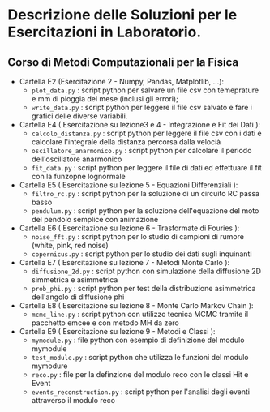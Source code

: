 # Descrizione delle Soluzioni per le Esercitazioni in Laboratorio.
## Corso di Metodi Computazionali per la Fisica


* Cartella E2 (Esercitazione 2 - Numpy, Pandas, Matplotlib, ...):
  * `plot_data.py`  : script python per salvare un file csv con temeprature e mm di pioggia del mese (inclusi gli errori);
  * `write_data.py` : script python per leggere il file csv salvato e fare i grafici delle diverse variabili.
* Cartella E4 ( Esercitazione  su lezione3 e 4 - Integrazione e Fit dei Dati ):
  * `calcolo_distanza.py`       : script python per leggere il file csv con i dati  e calcolare l'integrale della distanza percorsa dalla velocià
  * `oscillatore_anarmonico.py` : script python per calcolare il periodo dell'oscillatore anarmonico
  * `fit_data.py`               : script python per leggere il file di dati ed effettuare il fit con la funzopne lognormale
* Cartella E5 ( Esercitazione su lezione 5 - Equazioni Differenziali ):
  * `filtro_rc.py` : script python per la soluzione di un circuito RC passa basso
  * `pendulum.py`  : script python per la soluzione dell'equazione del moto del pendolo semplice con animazione
* Cartella E6 ( Esercitazione su lezione 6 - Trasformate di Fouries ):
  * `noise_fft.py`   : script python per lo studio di campioni di rumore (white, pink, red noise)
  * `copernicus.py`  : script python per lo studio dei dati sugli inquinanti
* Cartella E7 ( Esercitazione su lezione 7 - Metodi Monte Carlo ):
  * `diffusione_2d.py` : script python con simulazione della diffusione 2D simmetrica e asimmetrica
  * `prob_phi.py`      : script python per test della distribuzione asimmetrica dell'angolo di diffusione phi
* Cartella E8 ( Esercitazione su lezione 8 - Monte Carlo Markov Chain ):
  * `mcmc_line.py`     : script python con utilizzo tecnica MCMC tramite il pacchetto emcee e con metodo MH da zero 
* Cartella E9 ( Esercitazione su lezione 9 - Metodi e Classi ):
  * `mymodule.py`              : file python con esempio di definizione del modulo mymodule
  * `test_module.py`           : script python che utilizza le funzioni del modulo mymodure
  * `reco.py`                  : file per la definzione del modulo reco con le classi Hit e Event
  * `events_reconstruction.py` : script python per l'analisi degli eventi attraverso il modulo reco



